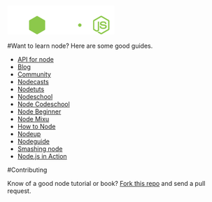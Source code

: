 ![](node-logo.png)

#Want to learn node? Here are some good guides.


+ [API for node](http://nodejs.org/api/)
+ [Blog](http://blog.nodejs.org/)
+ [Community](http://nodejs.org/community/)
+ [Nodecasts](http://nodecasts.net/)
+ [Nodetuts](http://nodetuts.com/)
+ [Nodeschool](http://nodeschool.io/)
+ [Node Codeschool](http://node.codeschool.com/)
+ [Node Beginner](http://www.nodebeginner.org/)
+ [Node Mixu](http://book.mixu.net/node/)
+ [How to Node](http://howtonode.org/)
+ [Nodeup](http://nodeup.com/)
+ [Nodeguide](http://nodeguide.com/)
+ [Smashing node](http://smashingnode.com/)
+ [Node.js in Action](http://www.manning.com/cantelon/)

#Contributing

Know of a good node tutorial or book? [Fork this repo](https://github.com/agiliq/learnnode.com) and send a pull request.